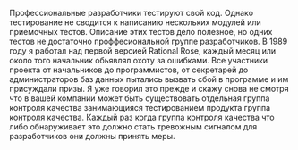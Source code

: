 Профессиональные разработчики тестируют свой код. Однако тестирование не сводится к написанию нескольких модулей или приемочных тестов.
Описание этих тестов дело полезное, но одних тестов не достаточно проффесиональной группе разработчиков.
В 1989 году я работал над первой версией Rational Rose, каждый месяц или около того начальник обьявлял охоту за ошибками.
Все участники проекта от начальников до программистов, от секретарей до администраторов баз данных пытались вызвать сбой в программе и им присуждали призы.
Я уже говорил это прежде и скажу снова не смотря что в вашей компании может быть существовать отдельная группа контроля качества занимающияся тестированием продукта группа контроля качества.
Каждый раз когда группа контроля качества что либо обнаруживает это должно стать тревожным сигналом для разработчиков они должны принять меры.

